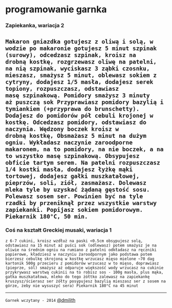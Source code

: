 
# programowanie garnka

### Zapiekanka, wariacja 2

`Makaron gniazdka gotujesz z oliwą i solą,
w wodzie po makaronie gotujesz 5 minut szpinak (surowy),
odcedzasz szpinak, kroisz na drobną kostkę,
rozgrzewasz oliwę na patelni, na nią szpinak,
wyciskasz 3 ząbki czosnku, mieszasz, smażysz 5 minut,
oblewasz sokiem z cytryny, dodajesz 1/5 masła,
dodajesz serek topiony, rozpuszczasz, odstawiasz masę szpinakową.
Pomidory smażysz 3 minuty aż puszczą sok
Przyprawiasz pomidory bazylią i tymiankiem (+przyprawa do brunschetty).
Dodajesz do pomidorów pół cebuli krojonej w kostkę.
Odcedzasz pomidory, odstawiasz do naczynia.
Wędzony boczek kroisz w drobną kostkę,
Obsmażasz 5 minut na dużym ogniu.
Wykładasz naczynie zaroodporne makaronem,
na to pomidory, na nie boczek, a na to wszystko masę szpinakową.
Obsypujesz obficie tartym serem.
Na patelni rozpuszczasz 1/4 kostki masła,
dodajesz łyżkę mąki tortowej,
dodajesz gałki muszkatałowej, pieprzów, soli, ziół, zasmażasz.
Dolewasz mleka tyle by uzyskać żądaną gęstość sosu.
Polewasz sosem ser. Powinien być na tyle rzadki by przeniknął
przez wszystkie warstwy zapiekanki.
Popijasz sokiem pomidorowym.
Piekarnik 180°C, 50 min.`
---

### Coś na kształt Greckiej musaki, wariacja 1

`z 6-7 cukini, kroisz wzdłuż na paski <0.5cm
obsypujesz solą, odstawiasz na 15 minut aż puści sok (odlewasz)
potem smażysz je na oliwie na średnim ogniu na rumiano
z patelni odkładasz na ręczniki papierowe,
kładziesz w naczyniu żaroodpornym jako podstawa
potem bierzesz cebulkę skrojoną w kostkę
wrzucasz mięso mielone ~70 dag
kartonik 500g przecieru z pomidorów
wrzucasz w to mięso, doprawiasz (pieprze, sól)
smażysz aż odparuje większość wody
wrzucasz na cukinie
przykrywasz warstwą cukinii
na to robisz sos -
100g masła, plus mąka, gałka muszkatałowa, mleko
do tego żółtko
zalewasz na zapiekankę
kruszysz/ścierasz ser żółty
posypujesz bazylią
mieszasz ser z sosem na górze, żeby nie wysuszyć sera)
Piekarnik 180°C na 45 minut`


---

`Garnek wczytany - 2014` [@dmilith](https://twitter.com/dmilith)
